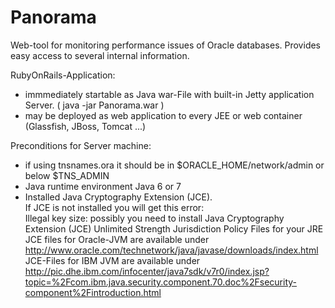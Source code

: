 Panorama
========

Web-tool for monitoring performance issues of Oracle databases.
Provides easy access to several internal information. 

RubyOnRails-Application:
- immmediately startable as Java war-File with built-in Jetty application Server. ( java -jar Panorama.war )
- may be deployed as web application to every JEE or web container (Glassfish, JBoss, Tomcat ...) 

Preconditions for Server machine:
- if using tnsnames.ora it should be in $ORACLE_HOME/network/admin or below $TNS_ADMIN 
- Java runtime environment Java 6 or 7
- Installed Java Cryptography Extension (JCE).<br>
If JCE is not installed you will get this error:<br>
Illegal key size: possibly you need to install Java Cryptography Extension (JCE) Unlimited Strength Jurisdiction Policy Files for your JRE<br>
JCE files for Oracle-JVM are available under http://www.oracle.com/technetwork/java/javase/downloads/index.html<br>
JCE-Files for IBM JVM are available under http://pic.dhe.ibm.com/infocenter/java7sdk/v7r0/index.jsp?topic=%2Fcom.ibm.java.security.component.70.doc%2Fsecurity-component%2Fintroduction.html
